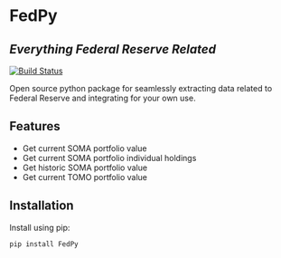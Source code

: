 # FedPy
## _Everything Federal Reserve Related_

[![Build Status](https://travis-ci.com/antonio-hickey/FedPy.svg?branch=main)](https://travis-ci.com/antonio-hickey/FedPy)

Open source python package for seamlessly extracting data 
related to Federal Reserve and integrating for your own use.

## Features

- Get current SOMA portfolio value
- Get current SOMA portfolio individual holdings
- Get historic SOMA portfolio value
- Get current TOMO portfolio value

## Installation
Install using pip:


```sh
pip install FedPy
```
